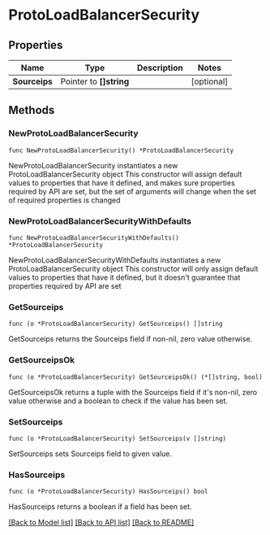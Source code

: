 # ProtoLoadBalancerSecurity

## Properties

Name | Type | Description | Notes
------------ | ------------- | ------------- | -------------
**Sourceips** | Pointer to **[]string** |  | [optional] 

## Methods

### NewProtoLoadBalancerSecurity

`func NewProtoLoadBalancerSecurity() *ProtoLoadBalancerSecurity`

NewProtoLoadBalancerSecurity instantiates a new ProtoLoadBalancerSecurity object
This constructor will assign default values to properties that have it defined,
and makes sure properties required by API are set, but the set of arguments
will change when the set of required properties is changed

### NewProtoLoadBalancerSecurityWithDefaults

`func NewProtoLoadBalancerSecurityWithDefaults() *ProtoLoadBalancerSecurity`

NewProtoLoadBalancerSecurityWithDefaults instantiates a new ProtoLoadBalancerSecurity object
This constructor will only assign default values to properties that have it defined,
but it doesn't guarantee that properties required by API are set

### GetSourceips

`func (o *ProtoLoadBalancerSecurity) GetSourceips() []string`

GetSourceips returns the Sourceips field if non-nil, zero value otherwise.

### GetSourceipsOk

`func (o *ProtoLoadBalancerSecurity) GetSourceipsOk() (*[]string, bool)`

GetSourceipsOk returns a tuple with the Sourceips field if it's non-nil, zero value otherwise
and a boolean to check if the value has been set.

### SetSourceips

`func (o *ProtoLoadBalancerSecurity) SetSourceips(v []string)`

SetSourceips sets Sourceips field to given value.

### HasSourceips

`func (o *ProtoLoadBalancerSecurity) HasSourceips() bool`

HasSourceips returns a boolean if a field has been set.


[[Back to Model list]](../README.md#documentation-for-models) [[Back to API list]](../README.md#documentation-for-api-endpoints) [[Back to README]](../README.md)


